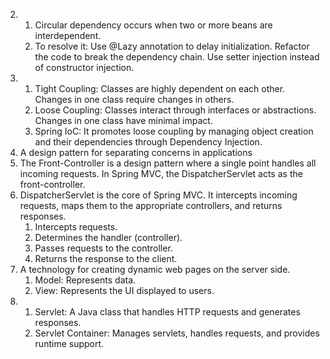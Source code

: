 2. 
   1. Circular dependency occurs when two or more beans are interdependent.
   2. To resolve it:
     Use @Lazy annotation to delay initialization.
     Refactor the code to break the dependency chain.
     Use setter injection instead of constructor injection.
3.  
    1. Tight Coupling: Classes are highly dependent on each other. Changes in one class require changes in others. 
    2. Loose Coupling: Classes interact through interfaces or abstractions. Changes in one class have minimal impact. 
    3. Spring IoC: It promotes loose coupling by managing object creation and their dependencies through Dependency Injection.
4. A design pattern for separating concerns in applications
5. The Front-Controller is a design pattern where a single point handles all incoming requests. In Spring MVC, the DispatcherServlet acts as the front-controller.
6. DispatcherServlet is the core of Spring MVC. It intercepts incoming requests, maps them to the appropriate controllers, and returns responses.
   1. Intercepts requests. 
   2. Determines the handler (controller). 
   3. Passes requests to the controller. 
   4. Returns the response to the client.
7. A technology for creating dynamic web pages on the server side.
   1. Model: Represents data. 
   2. View: Represents the UI displayed to users.
8. 
   1. Servlet: A Java class that handles HTTP requests and generates responses. 
   2. Servlet Container: Manages servlets, handles requests, and provides runtime support.
